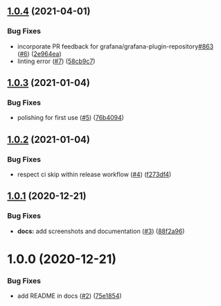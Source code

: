 ## [1.0.4](https://github.com/auxmoney/grafana-waterfall-panel/compare/v1.0.3...v1.0.4) (2021-04-01)


### Bug Fixes

* incorporate PR feedback for grafana/grafana-plugin-repository[#863](https://github.com/auxmoney/grafana-waterfall-panel/issues/863) ([#6](https://github.com/auxmoney/grafana-waterfall-panel/issues/6)) ([2e964ea](https://github.com/auxmoney/grafana-waterfall-panel/commit/2e964eac08c71b109a064761e682a2ea8dddc27e))
* linting error ([#7](https://github.com/auxmoney/grafana-waterfall-panel/issues/7)) ([58cb9c7](https://github.com/auxmoney/grafana-waterfall-panel/commit/58cb9c770614e5acbe9f4afc949dca5a83a6a1f5))

## [1.0.3](https://github.com/auxmoney/grafana-waterfall-panel/compare/v1.0.2...v1.0.3) (2021-01-04)


### Bug Fixes

* polishing for first use ([#5](https://github.com/auxmoney/grafana-waterfall-panel/issues/5)) ([76b4094](https://github.com/auxmoney/grafana-waterfall-panel/commit/76b40946fef8c3819812ee9a8ceb5746065893d4))

## [1.0.2](https://github.com/auxmoney/grafana-waterfall-panel/compare/v1.0.1...v1.0.2) (2021-01-04)


### Bug Fixes

* respect ci skip within release workflow ([#4](https://github.com/auxmoney/grafana-waterfall-panel/issues/4)) ([f273df4](https://github.com/auxmoney/grafana-waterfall-panel/commit/f273df46052286a27821c5facdd88b8fd598212e))

## [1.0.1](https://github.com/auxmoney/grafana-waterfall-panel/compare/v1.0.0...v1.0.1) (2020-12-21)


### Bug Fixes

* **docs:** add screenshots and documentation ([#3](https://github.com/auxmoney/grafana-waterfall-panel/issues/3)) ([88f2a96](https://github.com/auxmoney/grafana-waterfall-panel/commit/88f2a96ff7cf27800a3eae60480a95c7b4c01f3a))

# 1.0.0 (2020-12-21)


### Bug Fixes

* add README in docs ([#2](https://github.com/auxmoney/grafana-waterfall-panel/issues/2)) ([75e1854](https://github.com/auxmoney/grafana-waterfall-panel/commit/75e18540e27cc89fff8cdb249d8ab08bc3651993))
